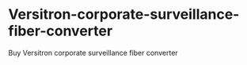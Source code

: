 # Versitron-corporate-surveillance-fiber-converter
Buy Versitron corporate surveillance fiber converter
